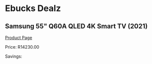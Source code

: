
# Ebucks Dealz
## Samsung 55" Q60A QLED 4K Smart TV (2021)
[Product Page](https://www.ebucks.com/web/shop/productSelected.do?prodId=1211638586&catId=363628796)

Price: R14230.00

Savings: 


	